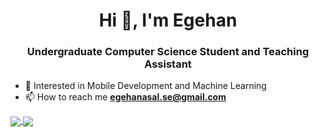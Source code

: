 <h1 align="center">Hi 👋, I'm Egehan</h1>
<h3 align="center">Undergraduate Computer Science Student and Teaching Assistant</h3>

- 📜 Interested in Mobile Development and Machine Learning 
- 📫 How to reach me **egehanasal.se@gmail.com**

<a href="https://github.com/egehanasal" >
  <img align="center" src="https://github-readme-stats.vercel.app/api?username=egehanasal&show_icons=true&theme=material-palenight"/>
</a>

<a href="https://github.com/egehanasal">
  <img align="center" src="https://github-readme-stats.vercel.app/api/top-langs/?username=egehanasal&langs_count=10&layout=compact&theme=material-palenight"/>
</a>

<!--
<a href = "https://github.com/egehanasal">
   <img aling="center" src="https://github-readme-stats.vercel.app/api/pin/?username=egehanasal&repo=UniversityManagementSystem&theme=tokyonight">
</a>

<a href = "https://github.com/egehanasal">
   <img aling="center" src="https://github-readme-stats.vercel.app/api/pin/?username=egehanasal&repo=Artificial-Intelligence&theme=tokyonight">
</a>
